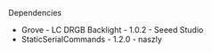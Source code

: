 Dependencies

- Grove - LC DRGB Backlight - 1.0.2 - Seeed Studio
- StaticSerialCommands - 1.2.0 - naszly
